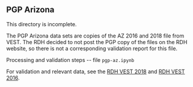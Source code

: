 ## PGP Arizona 

This directory is incomplete. 

The PGP Arizona data sets are copies of the AZ 2016 and 2018 file from VEST. The RDH decided to not post the PGP copy of the files on the RDH website, so there is not a corresponding validation report for this file. 

Processing and validation steps -- file `pgp-az.ipynb`

For validation and relevant data, see the [RDH VEST 2018](https://redistrictingdatahub.org/dataset/vest-2018-arizona-precinct-and-election-results/) and [RDH VEST 2016](https://redistrictingdatahub.org/dataset/vest-2016-arizona-precinct-and-election-results/). 